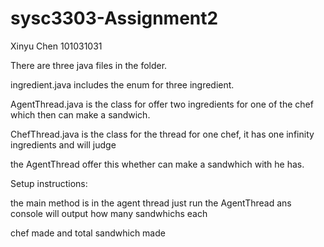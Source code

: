 # sysc3303-Assignment2

Xinyu Chen
101031031

There are three java files in the folder.

ingredient.java includes the enum for three ingredient.

AgentThread.java is the class for offer two ingredients for one of the chef which then can make a sandwich.

ChefThread.java is the class for the thread for one chef, it has one infinity ingredients and will judge

the AgentThread offer this whether can make a sandwhich with he has.


Setup instructions:

the main method is in the agent thread just run the AgentThread ans console will output how many sandwhichs each

chef made and total sandwhich made
